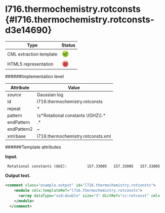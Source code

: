 # l716.thermochemistry.rotconsts {#l716.thermochemistry.rotconsts-d3e14690}


| Type                                                                                                                                                | Status                                                                                                                                              |
|----|----|
| CML extraction template                                                                                                                             | ![](/imgs/Total.png)                                                                                                                                |
| HTML5 representation                                                                                                                                | ![](/imgs/None.png)                                                                                                                                 |

######Implementation level

| Attribute                                                                                                                                           | Value                                                                                                                                               |
|----|----|
| *source*                                                                                                                                            | Gaussian log                                                                                                                                        |
| id                                                                                                                                                  | l716.thermochemistry.rotconsts                                                                                                                      |
| repeat                                                                                                                                              | \*                                                                                                                                                  |
| pattern                                                                                                                                             | \\s\*Rotational constants \\(GHZ\\).\*                                                                                                              |
| endPattern                                                                                                                                          | .\*                                                                                                                                                 |
| endPattern2                                                                                                                                         | \~                                                                                                                                                  |
| xml:base                                                                                                                                            | l716.thermochemistry.rotconsts.xml                                                                                                                  |

######Template attributes

**Input.**

     Rotational constants (GHZ):         157.33005   157.33005   157.33005
      

**Output text.**

```xml
<comment class="example.output" id="l716.thermochemistry.rotconsts">
    <module cmlx:templateRef="l716.thermochemistry.rotconsts">
      <array dataType="xsd:double" size="3" dictRef="cc:rotconst" cmlx:templateRef="rotconst">157.33005 157.33005 157.33005</array>
    </module>
  </comment>
```
